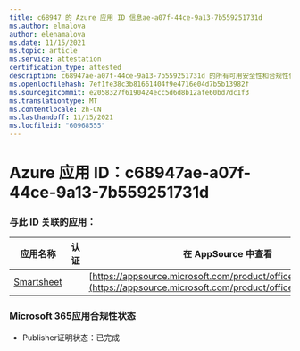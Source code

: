 ```yaml
---
title: c68947 的 Azure 应用 ID 信息ae-a07f-44ce-9a13-7b559251731d
ms.author: elmalova
author: elenamalova
ms.date: 11/15/2021
ms.topic: article
ms.service: attestation
certification_type: attested
description: c68947ae-a07f-44ce-9a13-7b559251731d 的所有可用安全性和合规性信息。
ms.openlocfilehash: 7ef1fe38c3b81661404f9e4716e04d7b5b13982f
ms.sourcegitcommit: e2058327f6190424ecc5d6d8b12afe60bd7dc1f3
ms.translationtype: MT
ms.contentlocale: zh-CN
ms.lasthandoff: 11/15/2021
ms.locfileid: "60968555"
---
```

# <a name="azure-app-id-c68947ae-a07f-44ce-9a13-7b559251731d"></a>Azure 应用 ID：c68947ae-a07f-44ce-9a13-7b559251731d


### <a name="apps-associated-with-this-id"></a>与此 ID 关联的应用：
| **应用名称** | **认证** | **在 AppSource 中查看** |
|--------------|---------------|-----------------------|
| [Smartsheet](https://docs.microsoft.com/microsoft-365-app-certification/forward/WA104380975) |  | [https://appsource.microsoft.com/product/office/WA104380975](https://appsource.microsoft.com/product/office/WA104380975) |

### <a name="microsoft-365-app-compliance-status"></a>Microsoft 365应用合规性状态
- Publisher证明状态：已完成
